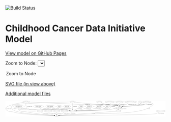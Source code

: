 <link rel='stylesheet' href="assets/style.css">
<link rel='stylesheet' href="https://unpkg.com/leaflet@1.5.1/dist/leaflet.css" integrity="sha512-xwE/Az9zrjBIphAcBb3F6JVqxf46+CDLwfLMHloNu6KEQCAWi6HcDUbeOfBIptF7tcCzusKFjFw2yuvEpDL9wQ==" crossorigin="">
<script type="text/javascript" src="https://code.jquery.com/jquery-3.2.1.min.js"></script>
<script type="text/javascript"  src="https://unpkg.com/leaflet@1.5.1/dist/leaflet.js"></script>
<script type="text/javascript" src="assets/actions.js"></script>

![Build Status](https://github.com/CBIIT/ccdi-model/actions/workflows/model-test-and-deploy.yml/badge.svg)

# Childhood Cancer Data Initiative Model

[View model on GitHub Pages](https://cbiit.github.io/ccdi-model/)



Zoom to Node: <select id="node_select">
  <option value="">Zoom to Node</option>
</select>
<div id="model"></div>

<p>
<a href="./model-desc/ccdi-model.svg">SVG file (in view above)</a>
<p>
<a href="./model-desc">Additional model files</a>
<div id='graph' style='display:off;'>
<svg width="3031pt" height="305pt"
 viewBox="0.00 0.00 3030.61 305.00" xmlns="http://www.w3.org/2000/svg" xmlns:xlink="http://www.w3.org/1999/xlink">
<g id="graph0" class="graph" transform="scale(1 1) rotate(0) translate(4 301)">
<title>Perl</title>
<polygon fill="#ffffff" stroke="transparent" points="-4,4 -4,-301 3026.6067,-301 3026.6067,4 -4,4"/>
<!-- pdx -->
<g id="node1" class="node">
<title>pdx</title>
<ellipse fill="none" stroke="#000000" cx="2543.5145" cy="-279" rx="27.8951" ry="18"/>
<text text-anchor="middle" x="2543.5145" y="-275.3" font-family="Times,serif" font-size="14.00" fill="#000000">pdx</text>
</g>
<!-- sample -->
<g id="node3" class="node">
<title>sample</title>
<ellipse fill="none" stroke="#000000" cx="2154.5145" cy="-192" rx="44.393" ry="18"/>
<text text-anchor="middle" x="2154.5145" y="-188.3" font-family="Times,serif" font-size="14.00" fill="#000000">sample</text>
</g>
<!-- pdx&#45;&gt;sample -->
<g id="edge26" class="edge">
<title>pdx&#45;&gt;sample</title>
<path fill="none" stroke="#000000" d="M2527.9574,-263.9226C2513.7046,-250.4656 2493.3708,-232.2458 2483.5145,-228 2435.4728,-207.3055 2289.344,-197.8375 2208.9552,-194.0951"/>
<polygon fill="#000000" stroke="#000000" points="2208.6873,-190.5796 2198.5397,-193.6252 2208.3718,-197.5724 2208.6873,-190.5796"/>
<text text-anchor="middle" x="2527.5145" y="-231.8" font-family="Times,serif" font-size="14.00" fill="#000000">of_pdx</text>
</g>
<!-- study -->
<g id="node8" class="node">
<title>study</title>
<ellipse fill="none" stroke="#000000" cx="966.5145" cy="-18" rx="36.2938" ry="18"/>
<text text-anchor="middle" x="966.5145" y="-14.3" font-family="Times,serif" font-size="14.00" fill="#000000">study</text>
</g>
<!-- pdx&#45;&gt;study -->
<g id="edge27" class="edge">
<title>pdx&#45;&gt;study</title>
<path fill="none" stroke="#000000" d="M2564.9064,-266.9616C2569.8946,-264.6195 2575.2815,-262.4457 2580.5145,-261 2625.2341,-248.6451 2757.1543,-277.1912 2788.5145,-243 2793.0207,-238.0869 2792.6524,-233.2271 2788.5145,-228 2637.0837,-36.7115 1948.0729,-68.2081 1704.5145,-54 1443.1571,-38.7536 1129.4702,-24.9363 1013.0023,-19.9597"/>
<polygon fill="#000000" stroke="#000000" points="1013.1428,-16.4626 1003.0027,-19.5334 1012.8446,-23.4562 1013.1428,-16.4626"/>
<text text-anchor="middle" x="2707.5145" y="-144.8" font-family="Times,serif" font-size="14.00" fill="#000000">of_pdx</text>
</g>
<!-- study_arm -->
<g id="node2" class="node">
<title>study_arm</title>
<ellipse fill="none" stroke="#000000" cx="653.5145" cy="-105" rx="59.5901" ry="18"/>
<text text-anchor="middle" x="653.5145" y="-101.3" font-family="Times,serif" font-size="14.00" fill="#000000">study_arm</text>
</g>
<!-- study_arm&#45;&gt;study -->
<g id="edge20" class="edge">
<title>study_arm&#45;&gt;study</title>
<path fill="none" stroke="#000000" d="M672.1994,-87.7472C685.7134,-76.2827 704.9652,-61.9284 724.5145,-54 759.1194,-39.9655 860.3485,-28.2272 920.3587,-22.2514"/>
<polygon fill="#000000" stroke="#000000" points="920.7283,-25.7321 930.339,-21.2728 920.0452,-18.7655 920.7283,-25.7321"/>
<text text-anchor="middle" x="773.0145" y="-57.8" font-family="Times,serif" font-size="14.00" fill="#000000">of_study_arm</text>
</g>
<!-- sample&#45;&gt;pdx -->
<g id="edge32" class="edge">
<title>sample&#45;&gt;pdx</title>
<path fill="none" stroke="#000000" d="M2198.6972,-192.6899C2297.7692,-194.6948 2530.8761,-202.1386 2554.5145,-228 2560.5529,-234.6063 2560.291,-243.711 2557.6928,-252.4011"/>
<polygon fill="#000000" stroke="#000000" points="2554.3678,-251.2935 2553.9779,-261.8811 2560.8852,-253.8475 2554.3678,-251.2935"/>
<text text-anchor="middle" x="2595.0145" y="-231.8" font-family="Times,serif" font-size="14.00" fill="#000000">of_sample</text>
</g>
<!-- participant -->
<g id="node6" class="node">
<title>participant</title>
<ellipse fill="none" stroke="#000000" cx="1268.5145" cy="-105" rx="62.2891" ry="18"/>
<text text-anchor="middle" x="1268.5145" y="-101.3" font-family="Times,serif" font-size="14.00" fill="#000000">participant</text>
</g>
<!-- sample&#45;&gt;participant -->
<g id="edge33" class="edge">
<title>sample&#45;&gt;participant</title>
<path fill="none" stroke="#000000" d="M2120.1294,-180.69C2099.7749,-173.848 2073.547,-164.7753 2050.5145,-156 2034.3169,-149.8288 2031.4243,-144.8081 2014.5145,-141 1950.0597,-126.4847 1515.3783,-112.2633 1340.8389,-107.0684"/>
<polygon fill="#000000" stroke="#000000" points="1340.8222,-103.5665 1330.7229,-106.7688 1340.6149,-110.5634 1340.8222,-103.5665"/>
<text text-anchor="middle" x="2087.0145" y="-144.8" font-family="Times,serif" font-size="14.00" fill="#000000">of_sample</text>
</g>
<!-- cell_line -->
<g id="node25" class="node">
<title>cell_line</title>
<ellipse fill="none" stroke="#000000" cx="2132.5145" cy="-105" rx="49.2915" ry="18"/>
<text text-anchor="middle" x="2132.5145" y="-101.3" font-family="Times,serif" font-size="14.00" fill="#000000">cell_line</text>
</g>
<!-- sample&#45;&gt;cell_line -->
<g id="edge34" class="edge">
<title>sample&#45;&gt;cell_line</title>
<path fill="none" stroke="#000000" d="M2139.4559,-174.8316C2135.4238,-169.2089 2131.6066,-162.6806 2129.5145,-156 2127.2804,-148.8663 2126.8425,-140.902 2127.2603,-133.4272"/>
<polygon fill="#000000" stroke="#000000" points="2130.7577,-133.6348 2128.3225,-123.3236 2123.796,-132.9028 2130.7577,-133.6348"/>
<text text-anchor="middle" x="2166.0145" y="-144.8" font-family="Times,serif" font-size="14.00" fill="#000000">of_sample</text>
</g>
<!-- study_funding -->
<g id="node4" class="node">
<title>study_funding</title>
<ellipse fill="none" stroke="#000000" cx="808.5145" cy="-105" rx="77.1866" ry="18"/>
<text text-anchor="middle" x="808.5145" y="-101.3" font-family="Times,serif" font-size="14.00" fill="#000000">study_funding</text>
</g>
<!-- study_funding&#45;&gt;study -->
<g id="edge35" class="edge">
<title>study_funding&#45;&gt;study</title>
<path fill="none" stroke="#000000" d="M815.0321,-87.0168C819.9032,-75.9822 827.6117,-62.4028 838.5145,-54 851.7546,-43.7958 890.9802,-33.6154 922.5524,-26.6978"/>
<polygon fill="#000000" stroke="#000000" points="923.4455,-30.086 932.4916,-24.5706 921.9805,-23.241 923.4455,-30.086"/>
<text text-anchor="middle" x="900.5145" y="-57.8" font-family="Times,serif" font-size="14.00" fill="#000000">of_study_funding</text>
</g>
<!-- publication -->
<g id="node5" class="node">
<title>publication</title>
<ellipse fill="none" stroke="#000000" cx="966.5145" cy="-105" rx="63.0888" ry="18"/>
<text text-anchor="middle" x="966.5145" y="-101.3" font-family="Times,serif" font-size="14.00" fill="#000000">publication</text>
</g>
<!-- publication&#45;&gt;study -->
<g id="edge2" class="edge">
<title>publication&#45;&gt;study</title>
<path fill="none" stroke="#000000" d="M966.5145,-86.9735C966.5145,-75.1918 966.5145,-59.5607 966.5145,-46.1581"/>
<polygon fill="#000000" stroke="#000000" points="970.0146,-46.0033 966.5145,-36.0034 963.0146,-46.0034 970.0146,-46.0033"/>
<text text-anchor="middle" x="1017.5145" y="-57.8" font-family="Times,serif" font-size="14.00" fill="#000000">of_publication</text>
</g>
<!-- participant&#45;&gt;study -->
<g id="edge3" class="edge">
<title>participant&#45;&gt;study</title>
<path fill="none" stroke="#000000" d="M1252.3408,-87.4657C1240.7311,-76.0278 1224.0875,-61.8187 1206.5145,-54 1172.7422,-38.9739 1072.5169,-27.6336 1012.7994,-21.9855"/>
<polygon fill="#000000" stroke="#000000" points="1012.7847,-18.4692 1002.5041,-21.0302 1012.1379,-25.4393 1012.7847,-18.4692"/>
<text text-anchor="middle" x="1282.0145" y="-57.8" font-family="Times,serif" font-size="14.00" fill="#000000">of_participant</text>
</g>
<!-- medical_history -->
<g id="node7" class="node">
<title>medical_history</title>
<ellipse fill="none" stroke="#000000" cx="1768.5145" cy="-192" rx="85.2851" ry="18"/>
<text text-anchor="middle" x="1768.5145" y="-188.3" font-family="Times,serif" font-size="14.00" fill="#000000">medical_history</text>
</g>
<!-- medical_history&#45;&gt;participant -->
<g id="edge19" class="edge">
<title>medical_history&#45;&gt;participant</title>
<path fill="none" stroke="#000000" d="M1732.9356,-175.6093C1706.17,-164.0121 1668.2785,-149.1309 1633.5145,-141 1579.4101,-128.3456 1429.4374,-116.2137 1339.4554,-109.7731"/>
<polygon fill="#000000" stroke="#000000" points="1339.5509,-106.2712 1329.3281,-109.0541 1339.0551,-113.2536 1339.5509,-106.2712"/>
<text text-anchor="middle" x="1751.5145" y="-144.8" font-family="Times,serif" font-size="14.00" fill="#000000">of_medical_history</text>
</g>
<!-- survival -->
<g id="node9" class="node">
<title>survival</title>
<ellipse fill="none" stroke="#000000" cx="1919.5145" cy="-192" rx="48.1917" ry="18"/>
<text text-anchor="middle" x="1919.5145" y="-188.3" font-family="Times,serif" font-size="14.00" fill="#000000">survival</text>
</g>
<!-- survival&#45;&gt;participant -->
<g id="edge4" class="edge">
<title>survival&#45;&gt;participant</title>
<path fill="none" stroke="#000000" d="M1896.2548,-176.0106C1877.5185,-164.0535 1850.0214,-148.5234 1823.5145,-141 1734.9978,-115.8766 1470.6655,-108.2079 1341.3637,-105.9292"/>
<polygon fill="#000000" stroke="#000000" points="1341.2201,-102.4264 1331.162,-105.7557 1341.101,-109.4253 1341.2201,-102.4264"/>
<text text-anchor="middle" x="1899.0145" y="-144.8" font-family="Times,serif" font-size="14.00" fill="#000000">of_survival</text>
</g>
<!-- sequencing_file -->
<g id="node10" class="node">
<title>sequencing_file</title>
<ellipse fill="none" stroke="#000000" cx="2672.5145" cy="-279" rx="83.3857" ry="18"/>
<text text-anchor="middle" x="2672.5145" y="-275.3" font-family="Times,serif" font-size="14.00" fill="#000000">sequencing_file</text>
</g>
<!-- sequencing_file&#45;&gt;sample -->
<g id="edge14" class="edge">
<title>sequencing_file&#45;&gt;sample</title>
<path fill="none" stroke="#000000" d="M2664.4459,-260.9185C2658.2778,-249.3946 2648.6014,-235.302 2635.5145,-228 2599.0459,-207.6519 2327.3582,-197.1565 2209.1677,-193.514"/>
<polygon fill="#000000" stroke="#000000" points="2208.9979,-190.0073 2198.8964,-193.2028 2208.7858,-197.0041 2208.9979,-190.0073"/>
<text text-anchor="middle" x="2718.0145" y="-231.8" font-family="Times,serif" font-size="14.00" fill="#000000">of_sequencing_file</text>
</g>
<!-- study_admin -->
<g id="node11" class="node">
<title>study_admin</title>
<ellipse fill="none" stroke="#000000" cx="1117.5145" cy="-105" rx="70.3881" ry="18"/>
<text text-anchor="middle" x="1117.5145" y="-101.3" font-family="Times,serif" font-size="14.00" fill="#000000">study_admin</text>
</g>
<!-- study_admin&#45;&gt;study -->
<g id="edge28" class="edge">
<title>study_admin&#45;&gt;study</title>
<path fill="none" stroke="#000000" d="M1105.1995,-86.7768C1097.0455,-75.9301 1085.4868,-62.6408 1072.5145,-54 1053.8339,-41.5569 1030.4354,-33.0141 1010.3774,-27.3849"/>
<polygon fill="#000000" stroke="#000000" points="1011.099,-23.9554 1000.536,-24.7765 1009.3055,-30.7217 1011.099,-23.9554"/>
<text text-anchor="middle" x="1146.0145" y="-57.8" font-family="Times,serif" font-size="14.00" fill="#000000">of_study_admin</text>
</g>
<!-- treatment_response -->
<g id="node12" class="node">
<title>treatment_response</title>
<ellipse fill="none" stroke="#000000" cx="620.5145" cy="-192" rx="104.7816" ry="18"/>
<text text-anchor="middle" x="620.5145" y="-188.3" font-family="Times,serif" font-size="14.00" fill="#000000">treatment_response</text>
</g>
<!-- treatment_response&#45;&gt;participant -->
<g id="edge21" class="edge">
<title>treatment_response&#45;&gt;participant</title>
<path fill="none" stroke="#000000" d="M636.7919,-174.0687C648.7142,-162.2929 665.9905,-147.8456 684.5145,-141 737.9091,-121.2678 1140.1478,-130.9468 1196.5145,-123 1202.2359,-122.1934 1208.1621,-121.117 1214.0459,-119.8902"/>
<polygon fill="#000000" stroke="#000000" points="1214.8637,-123.2939 1223.8642,-117.7045 1213.3425,-116.4612 1214.8637,-123.2939"/>
<text text-anchor="middle" x="767.5145" y="-144.8" font-family="Times,serif" font-size="14.00" fill="#000000">of_treatment_response</text>
</g>
<!-- cytogenomic_file -->
<g id="node13" class="node">
<title>cytogenomic_file</title>
<ellipse fill="none" stroke="#000000" cx="1970.5145" cy="-279" rx="89.8845" ry="18"/>
<text text-anchor="middle" x="1970.5145" y="-275.3" font-family="Times,serif" font-size="14.00" fill="#000000">cytogenomic_file</text>
</g>
<!-- cytogenomic_file&#45;&gt;sample -->
<g id="edge15" class="edge">
<title>cytogenomic_file&#45;&gt;sample</title>
<path fill="none" stroke="#000000" d="M1979.1731,-260.942C1985.4825,-249.7319 1995.0926,-235.9859 2007.5145,-228 2041.4609,-206.1761 2057.415,-219.9936 2096.5145,-210 2100.9435,-208.8679 2105.5362,-207.603 2110.1098,-206.2827"/>
<polygon fill="#000000" stroke="#000000" points="2111.4346,-209.5402 2120.0213,-203.3338 2109.4384,-202.8309 2111.4346,-209.5402"/>
<text text-anchor="middle" x="2079.0145" y="-231.8" font-family="Times,serif" font-size="14.00" fill="#000000">of_cytogenomic_file</text>
</g>
<!-- family_relationship -->
<g id="node14" class="node">
<title>family_relationship</title>
<ellipse fill="none" stroke="#000000" cx="843.5145" cy="-192" rx="100.1823" ry="18"/>
<text text-anchor="middle" x="843.5145" y="-188.3" font-family="Times,serif" font-size="14.00" fill="#000000">family_relationship</text>
</g>
<!-- family_relationship&#45;&gt;participant -->
<g id="edge24" class="edge">
<title>family_relationship&#45;&gt;participant</title>
<path fill="none" stroke="#000000" d="M846.7551,-173.8099C849.808,-162.3943 855.6182,-148.4675 866.5145,-141 896.805,-120.2411 1160.2042,-128.4779 1196.5145,-123 1202.2278,-122.1381 1208.1488,-121.0258 1214.0295,-119.7773"/>
<polygon fill="#000000" stroke="#000000" points="1214.8571,-123.1786 1223.8442,-117.5677 1213.3196,-116.3496 1214.8571,-123.1786"/>
<text text-anchor="middle" x="946.0145" y="-144.8" font-family="Times,serif" font-size="14.00" fill="#000000">of_family_relationship</text>
</g>
<!-- generic_file -->
<g id="node15" class="node">
<title>generic_file</title>
<ellipse fill="none" stroke="#000000" cx="391.5145" cy="-279" rx="65.7887" ry="18"/>
<text text-anchor="middle" x="391.5145" y="-275.3" font-family="Times,serif" font-size="14.00" fill="#000000">generic_file</text>
</g>
<!-- generic_file&#45;&gt;sample -->
<g id="edge9" class="edge">
<title>generic_file&#45;&gt;sample</title>
<path fill="none" stroke="#000000" d="M456.2058,-275.6443C626.3657,-266.8973 1100.5462,-243.0366 1495.5145,-228 1629.0332,-222.9169 1964.7232,-232.0034 2096.5145,-210 2101.5207,-209.1642 2106.6952,-208.0062 2111.7975,-206.6767"/>
<polygon fill="#000000" stroke="#000000" points="2112.7853,-210.0347 2121.4575,-203.9484 2110.8827,-203.2983 2112.7853,-210.0347"/>
<text text-anchor="middle" x="1548.5145" y="-231.8" font-family="Times,serif" font-size="14.00" fill="#000000">of_generic_file</text>
</g>
<!-- generic_file&#45;&gt;participant -->
<g id="edge7" class="edge">
<title>generic_file&#45;&gt;participant</title>
<path fill="none" stroke="#000000" d="M386.9155,-260.6593C382.2505,-237.2364 378.495,-196.9916 400.5145,-174 479.5577,-91.4669 541.6105,-150.2439 655.5145,-141 895.3036,-121.5398 958.2613,-156.3611 1196.5145,-123 1202.2366,-122.1988 1208.1634,-121.1259 1214.0475,-119.9012"/>
<polygon fill="#000000" stroke="#000000" points="1214.8642,-123.3051 1223.866,-117.7178 1213.3447,-116.472 1214.8642,-123.3051"/>
<text text-anchor="middle" x="453.5145" y="-188.3" font-family="Times,serif" font-size="14.00" fill="#000000">of_generic_file</text>
</g>
<!-- generic_file&#45;&gt;study -->
<g id="edge8" class="edge">
<title>generic_file&#45;&gt;study</title>
<path fill="none" stroke="#000000" d="M334.7371,-269.9041C217.8239,-249.8739 -35.6425,-199.0889 4.5145,-141 43.1463,-85.1172 82.0263,-105.0725 147.5145,-87 227.6033,-64.8982 249.0003,-63.7024 331.5145,-54 550.4527,-28.2563 814.1026,-20.771 919.5733,-18.723"/>
<polygon fill="#000000" stroke="#000000" points="919.9392,-22.2169 929.8721,-18.5307 919.8084,-15.2181 919.9392,-22.2169"/>
<text text-anchor="middle" x="57.5145" y="-144.8" font-family="Times,serif" font-size="14.00" fill="#000000">of_generic_file</text>
</g>
<!-- exposure -->
<g id="node16" class="node">
<title>exposure</title>
<ellipse fill="none" stroke="#000000" cx="1014.5145" cy="-192" rx="53.0913" ry="18"/>
<text text-anchor="middle" x="1014.5145" y="-188.3" font-family="Times,serif" font-size="14.00" fill="#000000">exposure</text>
</g>
<!-- exposure&#45;&gt;participant -->
<g id="edge1" class="edge">
<title>exposure&#45;&gt;participant</title>
<path fill="none" stroke="#000000" d="M1019.6921,-173.9445C1023.929,-162.5857 1031.1191,-148.6717 1042.5145,-141 1071.0961,-121.7581 1162.6201,-129.1911 1196.5145,-123 1201.9013,-122.016 1207.484,-120.8627 1213.049,-119.6233"/>
<polygon fill="#000000" stroke="#000000" points="1214.0489,-122.9844 1223.0007,-117.3175 1212.4688,-116.1651 1214.0489,-122.9844"/>
<text text-anchor="middle" x="1086.0145" y="-144.8" font-family="Times,serif" font-size="14.00" fill="#000000">of_exposure</text>
</g>
<!-- radiology_file -->
<g id="node17" class="node">
<title>radiology_file</title>
<ellipse fill="none" stroke="#000000" cx="1159.5145" cy="-192" rx="73.387" ry="18"/>
<text text-anchor="middle" x="1159.5145" y="-188.3" font-family="Times,serif" font-size="14.00" fill="#000000">radiology_file</text>
</g>
<!-- radiology_file&#45;&gt;participant -->
<g id="edge25" class="edge">
<title>radiology_file&#45;&gt;participant</title>
<path fill="none" stroke="#000000" d="M1142.7139,-174.3902C1134.9009,-164.0294 1128.8501,-151.0346 1136.5145,-141 1137.7706,-139.3554 1176.7956,-128.8281 1212.086,-119.5792"/>
<polygon fill="#000000" stroke="#000000" points="1213.116,-122.9276 1221.9062,-117.0129 1211.3461,-116.1551 1213.116,-122.9276"/>
<text text-anchor="middle" x="1195.5145" y="-144.8" font-family="Times,serif" font-size="14.00" fill="#000000">of_radiology_file</text>
</g>
<!-- synonym -->
<g id="node18" class="node">
<title>synonym</title>
<ellipse fill="none" stroke="#000000" cx="1268.5145" cy="-279" rx="51.9908" ry="18"/>
<text text-anchor="middle" x="1268.5145" y="-275.3" font-family="Times,serif" font-size="14.00" fill="#000000">synonym</text>
</g>
<!-- synonym&#45;&gt;sample -->
<g id="edge16" class="edge">
<title>synonym&#45;&gt;sample</title>
<path fill="none" stroke="#000000" d="M1317.9669,-273.2121C1407.9157,-262.855 1604.3622,-241.0201 1770.5145,-228 1915.1805,-216.6636 1953.6987,-235.699 2096.5145,-210 2101.3201,-209.1352 2106.2852,-207.9943 2111.1948,-206.7053"/>
<polygon fill="#000000" stroke="#000000" points="2112.4577,-209.9854 2121.1255,-203.8929 2110.5502,-203.2503 2112.4577,-209.9854"/>
<text text-anchor="middle" x="1813.0145" y="-231.8" font-family="Times,serif" font-size="14.00" fill="#000000">of_synonym</text>
</g>
<!-- synonym&#45;&gt;participant -->
<g id="edge18" class="edge">
<title>synonym&#45;&gt;participant</title>
<path fill="none" stroke="#000000" d="M1268.5145,-260.7078C1268.5145,-230.3436 1268.5145,-169.3226 1268.5145,-133.3464"/>
<polygon fill="#000000" stroke="#000000" points="1272.0146,-133.0471 1268.5145,-123.0471 1265.0146,-133.0471 1272.0146,-133.0471"/>
<text text-anchor="middle" x="1311.0145" y="-188.3" font-family="Times,serif" font-size="14.00" fill="#000000">of_synonym</text>
</g>
<!-- synonym&#45;&gt;study -->
<g id="edge17" class="edge">
<title>synonym&#45;&gt;study</title>
<path fill="none" stroke="#000000" d="M1216.2655,-277.8098C997.6976,-272.5818 166.27,-250.1099 128.5145,-210 53.5066,-130.3149 227.3192,-94.1546 250.5145,-87 376.4132,-48.1665 781.1913,-26.473 919.5972,-20.0466"/>
<polygon fill="#000000" stroke="#000000" points="920.0336,-23.5303 929.8625,-19.5754 919.7125,-16.5377 920.0336,-23.5303"/>
<text text-anchor="middle" x="168.0145" y="-144.8" font-family="Times,serif" font-size="14.00" fill="#000000">of_synonym</text>
</g>
<!-- pathology_file -->
<g id="node19" class="node">
<title>pathology_file</title>
<ellipse fill="none" stroke="#000000" cx="2154.5145" cy="-279" rx="76.0865" ry="18"/>
<text text-anchor="middle" x="2154.5145" y="-275.3" font-family="Times,serif" font-size="14.00" fill="#000000">pathology_file</text>
</g>
<!-- pathology_file&#45;&gt;sample -->
<g id="edge22" class="edge">
<title>pathology_file&#45;&gt;sample</title>
<path fill="none" stroke="#000000" d="M2154.5145,-260.9735C2154.5145,-249.1918 2154.5145,-233.5607 2154.5145,-220.1581"/>
<polygon fill="#000000" stroke="#000000" points="2158.0146,-220.0033 2154.5145,-210.0034 2151.0146,-220.0034 2158.0146,-220.0033"/>
<text text-anchor="middle" x="2215.5145" y="-231.8" font-family="Times,serif" font-size="14.00" fill="#000000">of_pathology_file</text>
</g>
<!-- clinical_measure_file -->
<g id="node20" class="node">
<title>clinical_measure_file</title>
<ellipse fill="none" stroke="#000000" cx="246.5145" cy="-192" rx="108.5808" ry="18"/>
<text text-anchor="middle" x="246.5145" y="-188.3" font-family="Times,serif" font-size="14.00" fill="#000000">clinical_measure_file</text>
</g>
<!-- clinical_measure_file&#45;&gt;participant -->
<g id="edge5" class="edge">
<title>clinical_measure_file&#45;&gt;participant</title>
<path fill="none" stroke="#000000" d="M241.2603,-174.007C239.2401,-162.9686 239.1206,-149.3885 247.5145,-141 266.1639,-122.3625 1170.3779,-126.4695 1196.5145,-123 1202.324,-122.2288 1208.3421,-121.1635 1214.3111,-119.9328"/>
<polygon fill="#000000" stroke="#000000" points="1215.2582,-123.3079 1224.2648,-117.7284 1213.7446,-116.4735 1215.2582,-123.3079"/>
<text text-anchor="middle" x="333.5145" y="-144.8" font-family="Times,serif" font-size="14.00" fill="#000000">of_clinical_measure_file</text>
</g>
<!-- clinical_measure_file&#45;&gt;study -->
<g id="edge6" class="edge">
<title>clinical_measure_file&#45;&gt;study</title>
<path fill="none" stroke="#000000" d="M237.0761,-173.9324C233.0035,-163.4093 230.5742,-150.4047 237.5145,-141 285.846,-75.5061 332.9336,-104.0957 412.5145,-87 598.1585,-47.1195 824.1047,-27.869 919.9531,-21.0287"/>
<polygon fill="#000000" stroke="#000000" points="920.4446,-24.503 930.175,-20.3114 919.9545,-17.5201 920.4446,-24.503"/>
<text text-anchor="middle" x="498.5145" y="-101.3" font-family="Times,serif" font-size="14.00" fill="#000000">of_clinical_measure_file</text>
</g>
<!-- diagnosis -->
<g id="node21" class="node">
<title>diagnosis</title>
<ellipse fill="none" stroke="#000000" cx="1772.5145" cy="-279" rx="54.6905" ry="18"/>
<text text-anchor="middle" x="1772.5145" y="-275.3" font-family="Times,serif" font-size="14.00" fill="#000000">diagnosis</text>
</g>
<!-- diagnosis&#45;&gt;sample -->
<g id="edge30" class="edge">
<title>diagnosis&#45;&gt;sample</title>
<path fill="none" stroke="#000000" d="M1805.4878,-264.4887C1836.6072,-251.0274 1881.151,-232.4256 1899.5145,-228 1984.9876,-207.401 2010.2779,-227.1239 2096.5145,-210 2101.2424,-209.0612 2106.1314,-207.8836 2110.9733,-206.5825"/>
<polygon fill="#000000" stroke="#000000" points="2112.1284,-209.8925 2120.7788,-203.7751 2110.2017,-203.1628 2112.1284,-209.8925"/>
<text text-anchor="middle" x="1944.0145" y="-231.8" font-family="Times,serif" font-size="14.00" fill="#000000">of_diagnosis</text>
</g>
<!-- diagnosis&#45;&gt;participant -->
<g id="edge31" class="edge">
<title>diagnosis&#45;&gt;participant</title>
<path fill="none" stroke="#000000" d="M1755.8049,-261.8052C1747.3982,-251.0852 1740.6825,-237.56 1749.5145,-228 1783.8527,-190.8311 1942.1762,-247.1689 1976.5145,-210 1999.7136,-184.8885 1973.8424,-154.6876 1942.5145,-141 1888.5993,-117.4438 1504.4394,-108.6911 1341.3946,-106.0129"/>
<polygon fill="#000000" stroke="#000000" points="1341.0358,-102.5068 1330.9807,-105.8452 1340.923,-109.5059 1341.0358,-102.5068"/>
<text text-anchor="middle" x="2030.0145" y="-188.3" font-family="Times,serif" font-size="14.00" fill="#000000">of_diagnosis</text>
</g>
<!-- treatment -->
<g id="node22" class="node">
<title>treatment</title>
<ellipse fill="none" stroke="#000000" cx="1429.5145" cy="-192" rx="57.6901" ry="18"/>
<text text-anchor="middle" x="1429.5145" y="-188.3" font-family="Times,serif" font-size="14.00" fill="#000000">treatment</text>
</g>
<!-- treatment&#45;&gt;participant -->
<g id="edge13" class="edge">
<title>treatment&#45;&gt;participant</title>
<path fill="none" stroke="#000000" d="M1400.3586,-176.245C1374.193,-162.1058 1335.6065,-141.2547 1306.9311,-125.7593"/>
<polygon fill="#000000" stroke="#000000" points="1308.4591,-122.6067 1297.9975,-120.9318 1305.1313,-128.7651 1308.4591,-122.6067"/>
<text text-anchor="middle" x="1406.5145" y="-144.8" font-family="Times,serif" font-size="14.00" fill="#000000">of_treatment</text>
</g>
<!-- methylation_array_file -->
<g id="node23" class="node">
<title>methylation_array_file</title>
<ellipse fill="none" stroke="#000000" cx="2364.5145" cy="-279" rx="115.8798" ry="18"/>
<text text-anchor="middle" x="2364.5145" y="-275.3" font-family="Times,serif" font-size="14.00" fill="#000000">methylation_array_file</text>
</g>
<!-- methylation_array_file&#45;&gt;sample -->
<g id="edge29" class="edge">
<title>methylation_array_file&#45;&gt;sample</title>
<path fill="none" stroke="#000000" d="M2332.7011,-261.645C2322.3531,-255.8567 2310.8699,-249.28 2300.5145,-243 2290.0794,-236.6717 2288.6008,-233.1021 2277.5145,-228 2254.0974,-217.2231 2226.6839,-208.8274 2203.6873,-202.8649"/>
<polygon fill="#000000" stroke="#000000" points="2204.347,-199.4219 2193.7954,-200.3779 2202.6401,-206.2106 2204.347,-199.4219"/>
<text text-anchor="middle" x="2392.0145" y="-231.8" font-family="Times,serif" font-size="14.00" fill="#000000">of_methylation_array_file</text>
</g>
<!-- molecular_test -->
<g id="node24" class="node">
<title>molecular_test</title>
<ellipse fill="none" stroke="#000000" cx="1585.5145" cy="-192" rx="79.8859" ry="18"/>
<text text-anchor="middle" x="1585.5145" y="-188.3" font-family="Times,serif" font-size="14.00" fill="#000000">molecular_test</text>
</g>
<!-- molecular_test&#45;&gt;participant -->
<g id="edge23" class="edge">
<title>molecular_test&#45;&gt;participant</title>
<path fill="none" stroke="#000000" d="M1550.02,-175.7303C1524.6807,-164.6451 1489.5507,-150.3403 1457.5145,-141 1417.5042,-129.3349 1371.5993,-120.489 1335.0497,-114.4853"/>
<polygon fill="#000000" stroke="#000000" points="1335.4309,-111.0016 1325.0016,-112.8673 1334.318,-117.9126 1335.4309,-111.0016"/>
<text text-anchor="middle" x="1565.5145" y="-144.8" font-family="Times,serif" font-size="14.00" fill="#000000">of_molecular_test</text>
</g>
<!-- cell_line&#45;&gt;sample -->
<g id="edge11" class="edge">
<title>cell_line&#45;&gt;sample</title>
<path fill="none" stroke="#000000" d="M2173.0206,-115.319C2185.9885,-120.7452 2198.9375,-128.8879 2206.5145,-141 2213.9961,-152.9598 2205.0814,-164.1812 2192.6402,-173.0365"/>
<polygon fill="#000000" stroke="#000000" points="2190.6346,-170.1645 2184.0922,-178.498 2194.4035,-176.0633 2190.6346,-170.1645"/>
<text text-anchor="middle" x="2250.0145" y="-144.8" font-family="Times,serif" font-size="14.00" fill="#000000">of_cell_line</text>
</g>
<!-- cell_line&#45;&gt;study -->
<g id="edge12" class="edge">
<title>cell_line&#45;&gt;study</title>
<path fill="none" stroke="#000000" d="M2083.8974,-101.3725C1893.3325,-87.1537 1198.6284,-35.319 1012.6008,-21.4387"/>
<polygon fill="#000000" stroke="#000000" points="1012.835,-17.9465 1002.6023,-20.6927 1012.3141,-24.9271 1012.835,-17.9465"/>
<text text-anchor="middle" x="1660.0145" y="-57.8" font-family="Times,serif" font-size="14.00" fill="#000000">of_cell_line</text>
</g>
<!-- study_personnel -->
<g id="node26" class="node">
<title>study_personnel</title>
<ellipse fill="none" stroke="#000000" cx="2935.5145" cy="-105" rx="87.1846" ry="18"/>
<text text-anchor="middle" x="2935.5145" y="-101.3" font-family="Times,serif" font-size="14.00" fill="#000000">study_personnel</text>
</g>
<!-- study_personnel&#45;&gt;study -->
<g id="edge10" class="edge">
<title>study_personnel&#45;&gt;study</title>
<path fill="none" stroke="#000000" d="M2909.3715,-87.6667C2889.7002,-75.6796 2861.5857,-60.7234 2834.5145,-54 2743.5553,-31.4093 1293.875,-20.2639 1013.3207,-18.3131"/>
<polygon fill="#000000" stroke="#000000" points="1013.1074,-14.8117 1003.0835,-18.2424 1013.059,-21.8115 1013.1074,-14.8117"/>
<text text-anchor="middle" x="2941.0145" y="-57.8" font-family="Times,serif" font-size="14.00" fill="#000000">of_study_personnel</text>
</g>
</g>
</svg>
</div>
